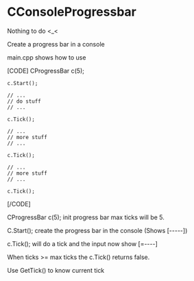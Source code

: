 CConsoleProgressbar
===================

Nothing to do &lt;_&lt;

Create a progress bar in a console

main.cpp shows how to use

[CODE]
    CProgressBar c(5);
    
    c.Start();
    
    // ...
    // do stuff
    // ...
    
    c.Tick();
    
    // ...
    // more stuff
    // ...
    
    c.Tick();
  
    // ...
    // more stuff
    // ...
    
    c.Tick();
     
[/CODE]

CProgressBar c(5); init progress bar max ticks will be 5.

C.Start(); create the progress bar in the console (Shows [-----])

c.Tick(); will do a tick and the input now show [=----]

When ticks >= max ticks the c.Tick() returns false.

Use GetTick() to know current tick
